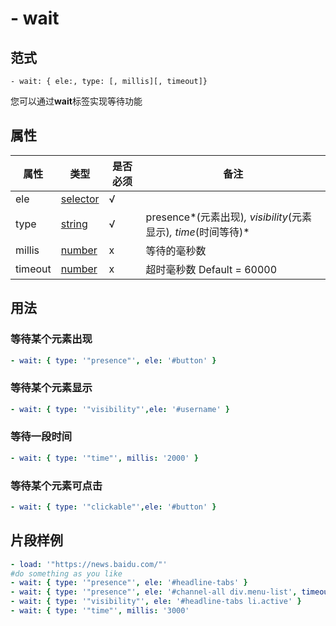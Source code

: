 # \- wait

## 范式
```
- wait: { ele:, type: [, millis][, timeout]}
```
您可以通过**wait**标签实现等待功能

## 属性
| 属性 | 类型 | 是否必须 | 备注 |
|--------|--------|--------|--------|
|   ele   | [selector](datatype.md)  | √ |   |
|   type   | [string](datatype.md)  |  √ |  presence*(元素出现)*, visibility*(元素显示)*, time*(时间等待)* |
|   millis   | [number](datatype.md)  | x | 等待的毫秒数  |
|   timeout   | [number](datatype.md)  | x | 超时毫秒数 Default = 60000 |

## 用法
### 等待某个元素出现
```yaml
- wait: { type: '"presence"', ele: '#button' }
```
### 等待某个元素显示
```yaml
- wait: { type: '"visibility"',ele: '#username' }
```
### 等待一段时间
```yaml
- wait: { type: '"time"', millis: '2000' }
```
### 等待某个元素可点击
```yaml
- wait: { type: '"clickable"',ele: '#button' }
```

## 片段样例
```yaml
- load: '"https://news.baidu.com/"'
#do something as you like
- wait: { type: '"presence"', ele: '#headline-tabs' }
- wait: { type: '"presence"', ele: '#channel-all div.menu-list', timeout: '1000' }
- wait: { type: '"visibility"', ele: '#headline-tabs li.active' }
- wait: { type: '"time"', millis: '3000' 
```